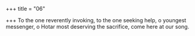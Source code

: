 +++
title = "06"

+++
To the one reverently invoking, to the one seeking help, o youngest  messenger,
o Hotar most deserving the sacrifice, come here at our song.